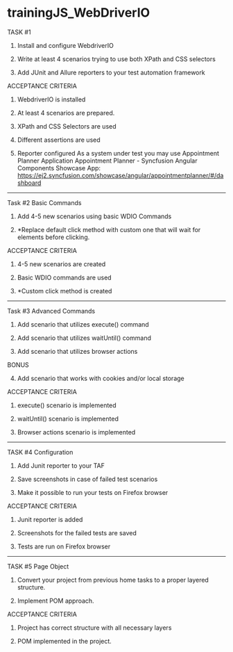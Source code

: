 # trainingJS_WebDriverIO

TASK #1

1.    Install and configure WebdriverIO

2.    Write at least 4 scenarios trying to use both XPath and CSS selectors

3. Add JUnit and Allure reporters to your test automation framework 

ACCEPTANCE CRITERIA 

1.    WebdriverIO is installed

2.  At least 4 scenarios are prepared. 

3. XPath and CSS Selectors are used

4.  Different assertions are used

5. Reporter configured
As a system under test you may use Appointment Planner Application Appointment Planner - Syncfusion Angular Components Showcase App:
https://ej2.syncfusion.com/showcase/angular/appointmentplanner/#/dashboard
---------------------------------------------------------------------------------------------------------------------------------------------

Task #2 Basic Commands

1.    Add 4-5 new scenarios using basic WDIO Commands

2.    *Replace default click method with custom one that will wait for elements before clicking. 

ACCEPTANCE CRITERIA 

1.    4-5 new scenarios are created

2.    Basic WDIO commands are used

3. *Custom click method is created
------------------------------------------------------------------------------------------------------------------------------------------------------

Task #3 Advanced Commands 

1.    Add scenario that utilizes execute() command

2.    Add scenario that utilizes waitUntil() command

3.    Add scenario that utilizes browser actions

BONUS

4.    Add scenario that works with cookies and/or local storage

ACCEPTANCE CRITERIA

1.    execute() scenario is implemented

2.    waitUntil() scenario is implemented

3.    Browser actions scenario is implemented
--------------------------------------------------------------------------------------------------------------------------------------------------------------
TASK #4 Configuration

1.    Add Junit reporter to your TAF 

2.    Save screenshots in case of failed test scenarios 

3.   Make it possible to run your tests on Firefox browser 

 

ACCEPTANCE CRITERIA 

1.    Junit reporter is added 

2.    Screenshots for the failed tests are saved 

3.    Tests are run on Firefox browser 

----------------------------------------------------------------------------------------------------------------------------------------------------------------
TASK #5 Page Object

1.    Convert your project from previous home tasks to a proper layered structure. 

2.    Implement POM approach. 

ACCEPTANCE CRITERIA 

1.    Project has correct structure with all necessary layers 

2.    POM implemented in the project. 
